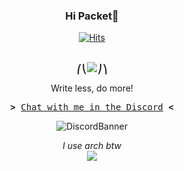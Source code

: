 <!-- Small Gretting Header -->
<h3 align="center">Hi Packet👋</h3>

<!-- Hits With Just Cool Unidentified Profound Icon -->
<div align="center">
    
[![Hits](https://hits.seeyoufarm.com/api/count/incr/badge.svg?url=https%3A%2F%2Fgithub.com%2FPleahMaCaka&count_bg=%23000000&title_bg=%23000000&icon=opslevel.svg&icon_color=%23FFFFFF&title=PleahMaCaka&edge_flat=false)](https://github.com/PleahMaCaka)

</div>

<p align="center"><br>
  <samp>
    <b>⎛⎝<img src="https://cdn.discordapp.com/emojis/768100761812205579.png?v=1">⎠⎞</b>
      <!--
    <br>
    「 <b>Lv. UNIVERSITY | NOVICE DEVELOPER</b> 」<br>
      -->
  </samp>
</p>

<p align="center">
    Write less, do more!
</p>

<!-- Join Private Guild -->
<samp>
  <p align="center">
    <b>></b> <a href="https://discord.gg/KMEru5ypnp">Chat with me in the Discord</a> <b><</b>
  </p>
</samp>

<!-- Discord Banner -->
<p align="center">
  <img src="https://discord.c99.nl/widget/theme-2/352357858110734339.png" alt="DiscordBanner"/>
</p>

<!-- Skill Icons -->
<p align="center">
  <i>I use arch btw</i>
  <br/>
  <img src="https://skillicons.dev/icons?i=ts,py,kotlin,arch,svelte,tauri,supabase,tailwind,vercel,docker&theme=dark"/>
  <br/>
<!--   <img src="https://skillicons.dev/icons?i=idea,vscode,git,github,githubactions,electron,html,css,vite,webpack,c,cpp,arduino,fastapi,stackoverflow,misskey,prisma,discord,bots&theme=dark"/> -->
</p>

<!--
https://github.com/Ileriayo/markdown-badges
https://github.com/anuraghazra/github-readme-stats
https://metrics.lecoq.io/
-->
